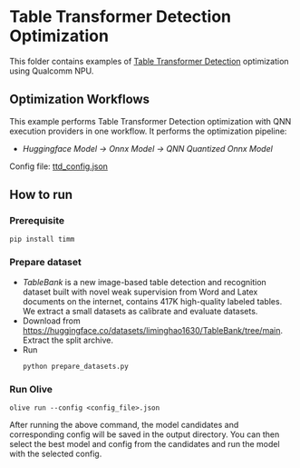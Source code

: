 # Table Transformer Detection Optimization
This folder contains examples of [Table Transformer Detection](https://huggingface.co/microsoft/table-transformer-detection) optimization using Qualcomm NPU.

## Optimization Workflows
This example performs Table Transformer Detection optimization with QNN execution providers in one workflow. It performs the optimization pipeline:
- *Huggingface Model -> Onnx Model -> QNN Quantized Onnx Model*

Config file: [ttd_config.json](ttd_config.json)
## How to run
### Prerequisite
```
pip install timm
```
### Prepare dataset
- *TableBank* is a new image-based table detection and recognition dataset built with novel weak supervision from Word and Latex documents on the internet, contains 417K high-quality labeled tables. We extract a small datasets as calibrate and evaluate datasets.
- Download from https://huggingface.co/datasets/liminghao1630/TableBank/tree/main. Extract the split archive.
- Run
    ```
    python prepare_datasets.py
    ```
### Run Olive
```
olive run --config <config_file>.json
```

After running the above command, the model candidates and corresponding config will be saved in the output directory.
You can then select the best model and config from the candidates and run the model with the selected config.
